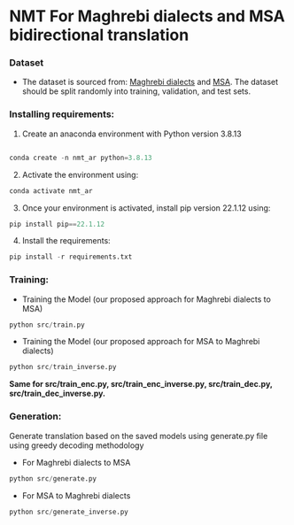 # NMT For Maghrebi dialects and MSA bidirectional translation

### Dataset
- The dataset is sourced from: [Maghrebi dialects](https://github.com/laith85/Transformer_NMT_AD/blob/main/North_Africa%20_Dialect.txt) and
  [MSA](https://github.com/laith85/Transformer_NMT_AD/blob/main/MSA_For_North_Africa_Dialects.txt). The dataset should be split randomly into training, validation, and test sets.

### Installing requirements:
1) Create an anaconda environment with Python version 3.8.13

```python

conda create -n nmt_ar python=3.8.13
```
2) Activate the environment using:
```python
conda activate nmt_ar
```
3) Once your environment is activated, install pip version 22.1.12 using:
```python
pip install pip==22.1.12
```
4) Install the requirements:
```python
pip install -r requirements.txt
```
### Training:
- Training the Model (our proposed approach for Maghrebi dialects to MSA)

```python
python src/train.py
```
- Training the Model (our proposed approach for MSA to Maghrebi dialects)

```python
python src/train_inverse.py
```
**Same for src/train_enc.py, src/train_enc_inverse.py, src/train_dec.py, src/train_dec_inverse.py.**

### Generation:

Generate translation based on the saved models using generate.py file using greedy decoding methodology

- For Maghrebi dialects to MSA
```python
python src/generate.py
```

- For MSA to Maghrebi dialects
```python
python src/generate_inverse.py
```

